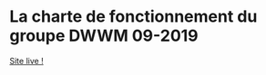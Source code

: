 # La charte de fonctionnement du groupe DWWM 09-2019
[Site live !](https://ricou12.github.io/Charte-2019/)
